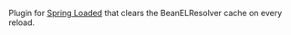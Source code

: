 Plugin for [Spring Loaded](https://github.com/SpringSource/spring-loaded) that clears the BeanELResolver cache on every reload.
